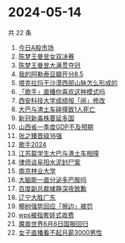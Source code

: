 # 2024-05-14

共 22 条

<!-- BEGIN -->
<!-- 最后更新时间 Tue May 14 2024 21:14:42 GMT+0800 (China Standard Time) -->

1. [今日A股市场](https://www.zhihu.com/search?q=%E4%BB%8A%E6%97%A5A%E8%82%A1%E5%B8%82%E5%9C%BA)
1. [陈梦王曼昱女双决赛](https://www.zhihu.com/search?q=%E9%99%88%E6%A2%A6%E7%8E%8B%E6%9B%BC%E6%98%B1%E5%A5%B3%E5%8F%8C%E5%86%B3%E8%B5%9B)
1. [陈梦王曼昱大满贯夺冠](https://www.zhihu.com/search?q=%E9%99%88%E6%A2%A6%E7%8E%8B%E6%9B%BC%E6%98%B1%E5%A4%A7%E6%BB%A1%E8%B4%AF%E5%A4%BA%E5%86%A0)
1. [我的阿勒泰豆瓣开分8.5](https://www.zhihu.com/search?q=%E6%88%91%E7%9A%84%E9%98%BF%E5%8B%92%E6%B3%B0%E8%B1%86%E7%93%A3%E5%BC%80%E5%88%868.5)
1. [塔克拉玛干沙漠西部山脉怎么形成的](https://www.zhihu.com/search?q=%E5%A1%94%E5%85%8B%E6%8B%89%E7%8E%9B%E5%B9%B2%E6%B2%99%E6%BC%A0%E8%A5%BF%E9%83%A8%E5%B1%B1%E8%84%89%E6%80%8E%E4%B9%88%E5%BD%A2%E6%88%90%E7%9A%84)
1. [「歌手」直播你喜欢这种模式吗](https://www.zhihu.com/search?q=%E3%80%8C%E6%AD%8C%E6%89%8B%E3%80%8D%E7%9B%B4%E6%92%AD%E4%BD%A0%E5%96%9C%E6%AC%A2%E8%BF%99%E7%A7%8D%E6%A8%A1%E5%BC%8F%E5%90%97)
1. [西安科技大学成绩按「闹」修改](https://www.zhihu.com/search?q=%E8%A5%BF%E5%AE%89%E7%A7%91%E6%8A%80%E5%A4%A7%E5%AD%A6%E6%88%90%E7%BB%A9%E6%8C%89%E3%80%8C%E9%97%B9%E3%80%8D%E4%BF%AE%E6%94%B9)
1. [大巴与渣土车碰撞致1人死亡](https://www.zhihu.com/search?q=%E5%A4%A7%E5%B7%B4%E4%B8%8E%E6%B8%A3%E5%9C%9F%E8%BD%A6%E7%A2%B0%E6%92%9E%E8%87%B41%E4%BA%BA%E6%AD%BB%E4%BA%A1)
1. [新冠新毒株蔓延多国](https://www.zhihu.com/search?q=%E6%96%B0%E5%86%A0%E6%96%B0%E6%AF%92%E6%A0%AA%E8%94%93%E5%BB%B6%E5%A4%9A%E5%9B%BD)
1. [山西省一季度GDP不及预期](https://www.zhihu.com/search?q=%E5%B1%B1%E8%A5%BF%E7%9C%81%E4%B8%80%E5%AD%A3%E5%BA%A6GDP%E4%B8%8D%E5%8F%8A%E9%A2%84%E6%9C%9F)
1. [张之臻晋级16强](https://www.zhihu.com/search?q=%E5%BC%A0%E4%B9%8B%E8%87%BB%E6%99%8B%E7%BA%A716%E5%BC%BA)
1. [歌手2024](https://www.zhihu.com/search?q=%E6%AD%8C%E6%89%8B2024)
1. [江苏载学生大巴与渣土车相撞](https://www.zhihu.com/search?q=%E6%B1%9F%E8%8B%8F%E8%BD%BD%E5%AD%A6%E7%94%9F%E5%A4%A7%E5%B7%B4%E4%B8%8E%E6%B8%A3%E5%9C%9F%E8%BD%A6%E7%9B%B8%E6%92%9E)
1. [律师谈阜阳水泥封尸案](https://www.zhihu.com/search?q=%E5%BE%8B%E5%B8%88%E8%B0%88%E9%98%9C%E9%98%B3%E6%B0%B4%E6%B3%A5%E5%B0%81%E5%B0%B8%E6%A1%88)
1. [南京林业大学](https://www.zhihu.com/search?q=%E5%8D%97%E4%BA%AC%E6%9E%97%E4%B8%9A%E5%A4%A7%E5%AD%A6)
1. [大脑能一直分泌多巴胺吗](https://www.zhihu.com/search?q=%E5%A4%A7%E8%84%91%E8%83%BD%E4%B8%80%E7%9B%B4%E5%88%86%E6%B3%8C%E5%A4%9A%E5%B7%B4%E8%83%BA%E5%90%97)
1. [百度副总裁璩静深夜致歉](https://www.zhihu.com/search?q=%E7%99%BE%E5%BA%A6%E5%89%AF%E6%80%BB%E8%A3%81%E7%92%A9%E9%9D%99%E6%B7%B1%E5%A4%9C%E8%87%B4%E6%AD%89)
1. [辽宁大胜广东](https://www.zhihu.com/search?q=%E8%BE%BD%E5%AE%81%E5%A4%A7%E8%83%9C%E5%B9%BF%E4%B8%9C)
1. [椰树强势回应「擦边」被罚](https://www.zhihu.com/search?q=%E6%A4%B0%E6%A0%91%E5%BC%BA%E5%8A%BF%E5%9B%9E%E5%BA%94%E3%80%8C%E6%93%A6%E8%BE%B9%E3%80%8D%E8%A2%AB%E7%BD%9A)
1. [wps被指套娃式收费](https://www.zhihu.com/search?q=wps%E8%A2%AB%E6%8C%87%E5%A5%97%E5%A8%83%E5%BC%8F%E6%94%B6%E8%B4%B9)
1. [魔兽世界6月6日国服回归](https://www.zhihu.com/search?q=%E9%AD%94%E5%85%BD%E4%B8%96%E7%95%8C6%E6%9C%886%E6%97%A5%E5%9B%BD%E6%9C%8D%E5%9B%9E%E5%BD%92)
1. [女子直播看不起月薪3000男性](https://www.zhihu.com/search?q=%E5%A5%B3%E5%AD%90%E7%9B%B4%E6%92%AD%E7%9C%8B%E4%B8%8D%E8%B5%B7%E6%9C%88%E8%96%AA3000%E7%94%B7%E6%80%A7)

<!-- END -->

